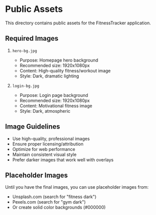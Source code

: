 # Public Assets

This directory contains public assets for the FitnessTracker application.

## Required Images

1. `hero-bg.jpg`
   - Purpose: Homepage hero background
   - Recommended size: 1920x1080px
   - Content: High-quality fitness/workout image
   - Style: Dark, dramatic lighting

2. `login-bg.jpg`
   - Purpose: Login page background
   - Recommended size: 1920x1080px
   - Content: Motivational fitness image
   - Style: Dark, atmospheric

## Image Guidelines

- Use high-quality, professional images
- Ensure proper licensing/attribution
- Optimize for web performance
- Maintain consistent visual style
- Prefer darker images that work well with overlays

## Placeholder Images

Until you have the final images, you can use placeholder images from:
- Unsplash.com (search for "fitness dark")
- Pexels.com (search for "gym dark")
- Or create solid color backgrounds (#000000) 